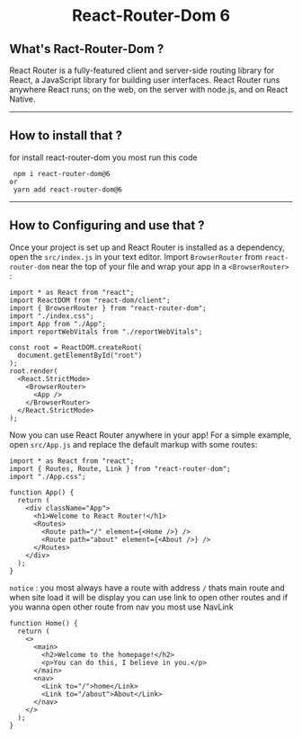<h1 align="center">React-Router-Dom 6</h1>

## What's Ract-Router-Dom ?

React Router is a fully-featured client and server-side routing library for React, a JavaScript library for building user interfaces. React Router runs anywhere React runs; on the web, on the server with node.js, and on React Native.

---

## How to install that ?

for install react-router-dom you most run this code

```
 npm i react-router-dom@6
or
 yarn add react-router-dom@6
```

---

## How to Configuring and use that ?

Once your project is set up and React Router is installed as a dependency, open the `src/index.js` in your text editor. Import `BrowserRouter` from `react-router-dom` near the top of your file and wrap your app in a `<BrowserRouter>` :

```JSX
import * as React from "react";
import ReactDOM from "react-dom/client";
import { BrowserRouter } from "react-router-dom";
import "./index.css";
import App from "./App";
import reportWebVitals from "./reportWebVitals";

const root = ReactDOM.createRoot(
  document.getElementById("root")
);
root.render(
  <React.StrictMode>
    <BrowserRouter>
      <App />
    </BrowserRouter>
  </React.StrictMode>
);
```

Now you can use React Router anywhere in your app! For a simple example, open `src/App.js` and replace the default markup with some routes:

```JSX
import * as React from "react";
import { Routes, Route, Link } from "react-router-dom";
import "./App.css";

function App() {
  return (
    <div className="App">
      <h1>Welcome to React Router!</h1>
      <Routes>
        <Route path="/" element={<Home />} />
        <Route path="about" element={<About />} />
      </Routes>
    </div>
  );
}
```

`notice` : you most always have a route with address `/` thats main route and when site load it will be display
you can use link to open other routes and if you wanna open other route from nav you most use NavLink

```JSX
function Home() {
  return (
    <>
      <main>
        <h2>Welcome to the homepage!</h2>
        <p>You can do this, I believe in you.</p>
      </main>
      <nav>
        <Link to="/">home</Link>
        <Link to="/about">About</Link>
      </nav>
    </>
  );
}
```

